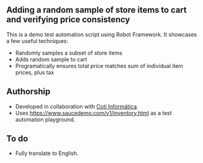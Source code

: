 ## Adding a random sample of store items to cart and verifying price consistency

This is a demo test automation script using Robot Framework. It showcases a few useful techniques:

- Randomly samples a subset of store items
- Adds random sample to cart
- Programatically ensures total price matches sum of individual item prices, plus tax

## Authorship

- Developed in collaboration with [Coti Informática](http://cotiinformatica.com.br).
- Uses https://www.saucedemo.com/v1/inventory.html as a test automation playground.

## To do

- Fully translate to English.
